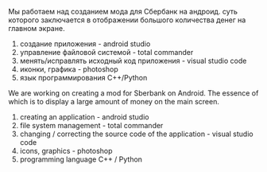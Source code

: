 Мы работаем над созданием мода для Сбербанк на андроид. суть которого заключается в отображении большого количества денег на главном экране. 
1. создание приложения - android studio 
2. управление файловой системой - total commander 
3. менять/исправлять исходный код приложения - visual studio code 
4. иконки, графика - photoshop 
5. язык программирования С++/Python

We are working on creating a mod for Sberbank on Android. The essence of which is to display a large amount of money on the main screen.
1. creating an application - android studio
2. file system management - total commander
3. changing / correcting the source code of the application - visual studio code
4. icons, graphics - photoshop
5. programming language C++ / Python
